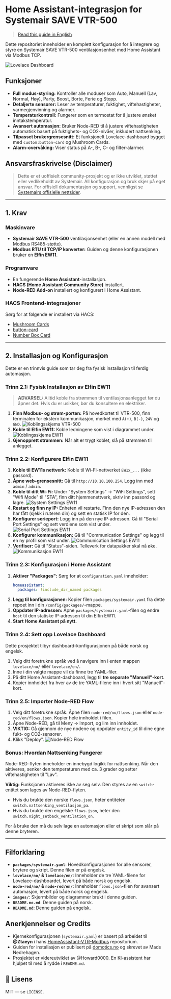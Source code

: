 # Home Assistant-integrasjon for Systemair SAVE VTR-500

> [Read this guide in English](README.en.md)

Dette repositoriet inneholder en komplett konfigurasjon for å integrere og styre en Systemair SAVE VTR-500 ventilasjonsenhet med Home Assistant via Modbus TCP.

![Lovelace Dashboard](image/Ventilasjon%20kort.png)

## Funksjoner

*   **Full modus-styring:** Kontroller alle moduser som Auto, Manuell (Lav, Normal, Høy), Party, Boost, Borte, Ferie og Stopp.
*   **Detaljerte sensorer:** Leser av temperaturer, fuktighet, viftehastigheter, varmegjenvinning og alarmer.
*   **Temperaturkontroll:** Fungerer som en termostat for å justere ønsket inntakstemperatur.
*   **Avansert automasjon:** Bruker Node-RED til å justere viftehastigheten automatisk basert på fuktighets- og CO2-nivåer, inkludert nattsenking.
*   **Tilpasset brukergrensesnitt:** Et funksjonelt Lovelace-dashboard bygget med `custom:button-card` og Mushroom Cards.
*   **Alarm-overvåking:** Viser status på A-, B-, C- og filter-alarmer.

## Ansvarsfraskrivelse (Disclaimer)
> Dette er et uoffisielt community-prosjekt og er ikke utviklet, støttet eller vedlikeholdt av Systemair. All konfigurasjon og bruk skjer på eget ansvar. For offisiell dokumentasjon og support, vennligst se [Systemairs offisielle nettsider](https://www.systemair.com/).

---

## 1. Krav

### Maskinvare
*   **Systemair SAVE VTR-500** ventilasjonsenhet (eller en annen modell med Modbus RS485-støtte).
*   **Modbus RTU til TCP/IP konverter:** Guiden og denne konfigurasjonen bruker en **Elfin EW11**.

### Programvare
*   En fungerende **Home Assistant**-installasjon.
*   **HACS (Home Assistant Community Store)** installert.
*   **Node-RED Add-on** installert og konfigurert i Home Assistant.

### HACS Frontend-integrasjoner
Sørg for at følgende er installert via HACS:
*   [Mushroom Cards](https://github.com/piitaya/lovelace-mushroom)
*   [button-card](https://github.com/custom-cards/button-card)
*   [Number Box Card](https://github.com/htmlchinchilla/numberbox-card)

---

## 2. Installasjon og Konfigurasjon

Dette er en trinnvis guide som tar deg fra fysisk installasjon til ferdig automasjon.

### Trinn 2.1: Fysisk Installasjon av Elfin EW11

> **ADVARSEL:** Alltid koble fra strømmen til ventilasjonsanlegget før du åpner det. Hvis du er usikker, bør du konsultere en elektriker.

1.  **Finn Modbus- og strøm-porten:** På hovedkortet til VTR-500, finn terminalen for ekstern kommunikasjon, merket med `A(+)`, `B(-)`, `24V` og `GND`.
    ![Koblingsskjema VTR-500](image/koblingsskjemaVTR-500.png)
2.  **Koble til Elfin EW11:** Koble ledningene som vist i diagrammet under.
    ![Koblingsskjema EW11](image/koblings%20skjema%20EW11.png)
3.  **Gjenopprett strømmen:** Når alt er trygt koblet, slå på strømmen til anlegget.

### Trinn 2.2: Konfigurere Elfin EW11

1.  **Koble til EW11s nettverk:** Koble til Wi-Fi-nettverket `EW1x_...` (ikke passord).
2.  **Åpne web-grensesnitt:** Gå til `http://10.10.100.254`. Logg inn med `admin` / `admin`.
3.  **Koble til ditt Wi-Fi:** Under "System Settings" -> "WiFi Settings", sett "Wifi Mode" til "STA", finn ditt hjemmenettverk, skriv inn passord og lagre.
    ![System Settings EW11](image/system%20settings%20EW11.png)
4.  **Restart og finn ny IP:** Enheten vil restarte. Finn den nye IP-adressen den har fått (sjekk i ruteren din) og sett en statisk IP for den.
5.  **Konfigurer serieport:** Logg inn på den nye IP-adressen. Gå til "Serial Port Settings" og sett verdiene som vist under.
    ![Serial Port Settings EW11](image/serial%20port%20settings%20EW11.png)
6.  **Konfigurer kommunikasjon:** Gå til "Communication Settings" og legg til en ny profil som vist under.
    ![Communication Settings EW11](image/communication%20settings%20EW11.png)
7.  **Verifiser:** Gå til "Status"-siden. Telleverk for datapakker skal nå øke.
    ![Kommunikasjon EW11](image/kommunikasjon%20EW11.png)

### Trinn 2.3: Konfigurasjon i Home Assistant

1.  **Aktiver "Packages":** Sørg for at `configuration.yaml` inneholder:
    ```yaml
    homeassistant:
      packages: !include_dir_named packages
    ```
2.  **Legg til konfigurasjonen:** Kopier filen `packages/systemair.yaml` fra dette repoet inn i din `/config/packages/`-mappe.
3.  **Oppdater IP-adressen:** Åpne `packages/systemair.yaml`-filen og endre `host` til den statiske IP-adressen til din Elfin EW11.
4.  **Start Home Assistant på nytt.**

### Trinn 2.4: Sett opp Lovelace Dashboard

Dette prosjektet tilbyr dashboard-konfigurasjonen på både norsk og engelsk.

1.  Velg ditt foretrukne språk ved å navigere inn i enten mappen `lovelace/no/` eller `lovelace/en/`.
2.  Inne i din valgte mappe vil du finne tre YAML-filer.
3.  På ditt Home Assistant-dashboard, legg til **tre separate "Manuell"-kort**.
4.  Kopier innholdet fra hver av de tre YAML-filene inn i hvert sitt "Manuell"-kort.

### Trinn 2.5: Importer Node-RED Flow

1.  Velg ditt foretrukne språk. Åpne filen `node-red/no/flows.json` eller `node-red/en/flows.json`. Kopier hele innholdet i filen.
2.  Åpne Node-RED, gå til Meny -> Import, og lim inn innholdet.
3.  **VIKTIG:** Gå gjennom de nye nodene og oppdater `entity_id` til dine egne fukt- og CO2-sensorer.
4.  Klikk "Deploy".
    ![Node-RED Flow](image/Node-Red%20VTR500.png)

### Bonus: Hvordan Nattsenking Fungerer

Node-RED-flyten inneholder en innebygd logikk for nattsenking. Når den aktiveres, senker den temperaturen med ca. 3 grader og setter viftehastigheten til "Lav".

**Viktig:** Funksjonen aktiveres ikke av seg selv. Den styres av en `switch`-entitet som lages av Node-RED-flyten.
*   Hvis du brukte den norske `flows.json`, heter entiteten `switch.nattsenking_ventilasjon_pa`.
*   Hvis du brukte den engelske `flows.json`, heter den `switch.night_setback_ventilation_on`.

For å bruke den må du selv lage en automasjon eller et skript som slår på denne bryteren.

---

## Filforklaring

*   **`packages/systemair.yaml`**: Hovedkonfigurasjonen for alle sensorer, brytere og skript. Denne filen er på engelsk.
*   **`lovelace/no/` & `lovelace/en/`**: Inneholder de tre YAML-filene for Lovelace-dashboardet, levert på både norsk og engelsk.
*   **`node-red/no/` & `node-red/en/`**: Inneholder `flows.json`-filen for avansert automasjon, levert på både norsk og engelsk.
*   **`images/`**: Skjermbilder og diagrammer brukt i denne guiden.
*   **`README.no.md`**: Denne guiden på norsk.
*   **`README.md`**: Denne guiden på engelsk.

## Anerkjennelser og Credits
*   Kjernekonfigurasjonen (`systemair.yaml`) er basert på arbeidet til **@Ztaeyn** i hans [HomeAssistant-VTR-Modbus](https://github.com/Ztaeyn/HomeAssistant-VTR-Modbus) repositorium.
*   Guiden for installasjon er publisert på [domotics.no](https://www.domotics.no/post/home-assistant-automasjon-av-ventilasjonsanlegg-via-modbus) og skrevet av Mads Nedrehagen.
*   Prosjektet er videreutviklet av @Howard0000. En KI-assistent har hjulpet til med å rydde i `README.md`.

## 📝 Lisens
MIT — se `LICENSE`.


